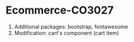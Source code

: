 # Ecommerce-CO3027
1. Additional packages: bootstrap, fontawesome
2. Modification: cart's component (cart item)
